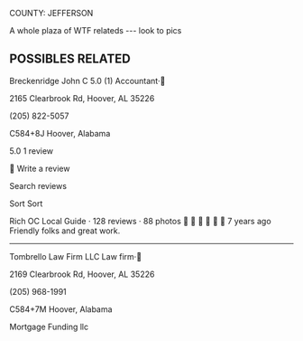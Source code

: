 COUNTY: JEFFERSON




A whole plaza of WTF relateds ---  look to pics


POSSIBLES RELATED
-----------------------------------------
Breckenridge John C
5.0
(1)
Accountant·

2165 Clearbrook Rd, Hoover, AL 35226

(205) 822-5057

C584+8J Hoover, Alabama


5.0
1 review
 


Write a review
 
Search reviews

Sort
Sort


Rich OC
Local Guide · 128 reviews · 88 photos






7 years ago
Friendly folks and great work.

--------------------------------------------------------

Tombrello Law Firm LLC
Law firm·

2169 Clearbrook Rd, Hoover, AL 35226

(205) 968-1991

C584+7M Hoover, Alabama



Mortgage Funding llc



